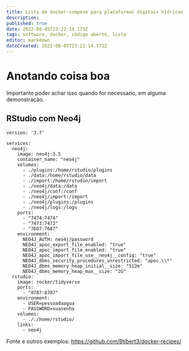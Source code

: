 ```yaml
---
title: Lista de docker-compose para plataformas digitais hídricas
description: 
published: true
date: 2022-08-05T23:22:14.173Z
tags: software, docker, código aberto, lista
editor: markdown
dateCreated: 2022-08-05T23:22:14.173Z
---
```


# Anotando coisa boa
Importante poder achar isso quando for necessario, em alguma demonstração.


## RStudio com Neo4j

```
version: '3.7'

services:
  neo4j:
    image: neo4j:3.5
    container_name: "neo4j"
    volumes:
      - ./plugins:/home/rstudio/plugins
      - ./data:/home/rstudio/data
      - ./import:/home/rstudio/import
      - ./neo4j/data:/data
      - ./neo4j/conf:/conf
      - ./neo4j/import:/import
      - ./neo4j/plugins:/plugins
      - ./neo4j/logs:/logs
    ports:
      - "7474:7474"
      - "7473:7473"
      - "7687:7687"
    environment:
      NEO4J_AUTH: neo4j/password
      NEO4J_apoc_export_file_enabled: "true"
      NEO4J_apoc_import_file_enabled: "true"
      NEO4J_apoc_import_file_use__neo4j__config: "true"
      NEO4J_dbms_security_procedures_unrestricted: "apoc.\\*"
      NEO4J_dbms_memory_heap_initial__size: "512m"
      NEO4J_dbms_memory_heap_max__size: "2G"
  rstudio:
    image: rocker/tidyverse
    ports:
      - "8787:8787"
    environment:
      - USER=pessoadaagua
      - PASSWORD=suasenha
    volumes:
      - ./:/home/rstudio/
    links:
      - neo4j
```

Fonte e outros exemplos: https://github.com/Btibert3/docker-recipes/ 